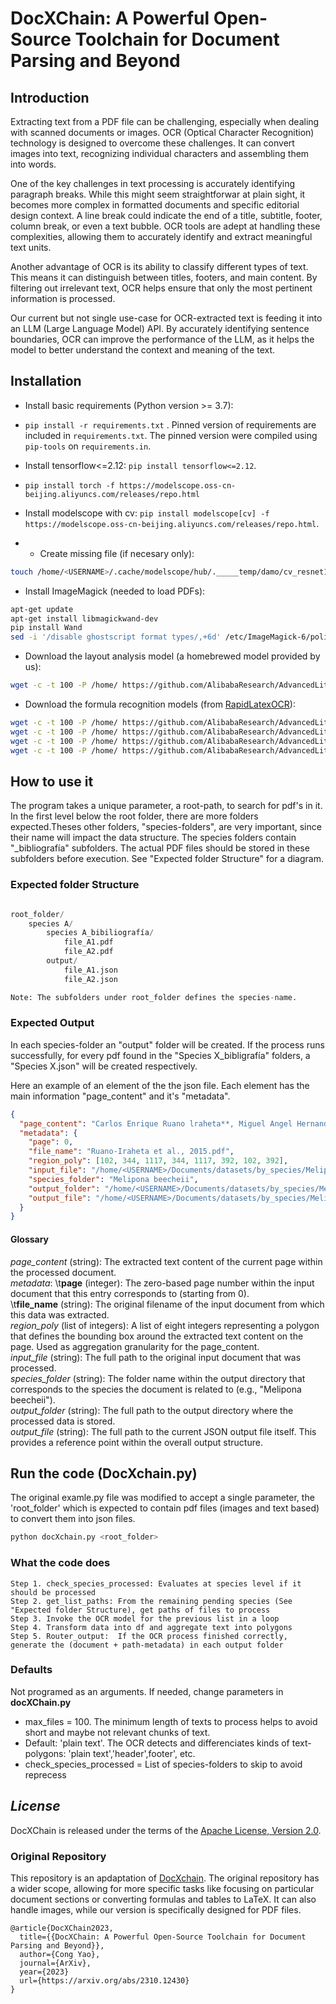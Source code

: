 # DocXChain: A Powerful Open-Source Toolchain for Document Parsing and Beyond

## Introduction

Extracting text from a PDF file can be challenging, especially when dealing with scanned documents or images. OCR (Optical Character Recognition) technology is designed to overcome these challenges. It can convert images into text, recognizing individual characters and assembling them into words.

One of the key challenges in text processing is accurately identifying paragraph breaks. While this might seem straightforwar at plain sight, it becomes more complex in formatted documents and specific editorial design context. A line break could indicate the end of a title, subtitle, footer, column break, or even a text bubble. OCR tools are adept at handling these complexities, allowing them to accurately identify and extract meaningful text units.

Another advantage of OCR is its ability to classify different types of text. This means it can distinguish between titles, footers, and main content. By filtering out irrelevant text, OCR helps ensure that only the most pertinent information is processed.

Our current but not single use-case for OCR-extracted text is feeding it into an LLM (Large Language Model) API. By accurately identifying sentence boundaries, OCR can improve the performance of the LLM, as it helps the model to better understand the context and meaning of the text.


## Installation

* Install basic requirements (Python version >= 3.7):

- `pip install -r requirements.txt` . Pinned version of requirements are included in `requirements.txt`. The pinned version were compiled using `pip-tools` on `requirements.in`.
  
- Install tensorflow<=2.12: `pip install tensorflow<=2.12`.

- `pip install torch -f https://modelscope.oss-cn-beijing.aliyuncs.com/releases/repo.html`

- Install modelscope with cv: `pip install modelscope[cv] -f https://modelscope.oss-cn-beijing.aliyuncs.com/releases/repo.html`. 


- * Create missing file (if necesary only):
```sh
touch /home/<USERNAME>/.cache/modelscope/hub/._____temp/damo/cv_resnet18_ocr-detection-line-level_damo/.ipynb_checkpoints/configuration-checkpoint.json
```

* Install ImageMagick (needed to load PDFs):
```bash
apt-get update
apt-get install libmagickwand-dev
pip install Wand
sed -i '/disable ghostscript format types/,+6d' /etc/ImageMagick-6/policy.xml  # run this command if the following message occurs: "wand.exceptions.PolicyError: attempt to perform an operation not allowed by the security policy `PDF'"
```

* Download the layout analysis model (a homebrewed model provided by us):
```bash
wget -c -t 100 -P /home/ https://github.com/AlibabaResearch/AdvancedLiterateMachinery/releases/download/v1.2.0-docX-release/DocXLayout_231012.pth
``` 

* Download the formula recognition models (from [RapidLatexOCR](https://github.com/RapidAI/RapidLatexOCR)):
```bash
wget -c -t 100 -P /home/ https://github.com/AlibabaResearch/AdvancedLiterateMachinery/releases/download/v1.6.0-LaTeX-OCR-models/LaTeX-OCR_image_resizer.onnx
wget -c -t 100 -P /home/ https://github.com/AlibabaResearch/AdvancedLiterateMachinery/releases/download/v1.6.0-LaTeX-OCR-models/LaTeX-OCR_encoder.onnx
wget -c -t 100 -P /home/ https://github.com/AlibabaResearch/AdvancedLiterateMachinery/releases/download/v1.6.0-LaTeX-OCR-models/LaTeX-OCR_decoder.onnx
wget -c -t 100 -P /home/ https://github.com/AlibabaResearch/AdvancedLiterateMachinery/releases/download/v1.6.0-LaTeX-OCR-models/LaTeX-OCR_tokenizer.json
```

## How to use it

The program takes a unique parameter, a root-path, to search for pdf's in it. In the first level below the root folder, there are more folders expected.Theses other folders, "species-folders", are very important, since their name will impact the data structure. 
The species folders contain "_bibliografía" subfolders. The actual PDF files should be stored in these subfolders before execution.  See "Expected folder Structure" for a diagram.

###  Expected folder Structure

```python

root_folder/
    species A/
        species A_bibiliografía/
            file_A1.pdf
            file_A2.pdf
        output/
            file_A1.json
            file_A2.json

Note: The subfolders under root_folder defines the species-name. 
```

### Expected Output
In each species-folder an "output" folder will be created. If the process runs successfully, for every pdf found in the "Species X_bibligrafía" folders, a "Species X.json" will be created respectively.

Here an example of an element of the the json file. Each element has the main information "page_content" and it's "metadata".

``` json
{
  "page_content": "Carlos Enrique Ruano lraheta**, Miguel Angel Hernandez Martinez\u2019, Luis Alonso Alas Romero\n...",
  "metadata": {
    "page": 0,
    "file_name": "Ruano-Iraheta et al., 2015.pdf",
    "region_poly": [102, 344, 1117, 344, 1117, 392, 102, 392],
    "input_file": "/home/<USERNAME>/Documents/datasets/by_species/Melipona beecheii/Melipona beecheii_bibliografía/Ruano-Iraheta et al., 2015.pdf",
    "species_folder": "Melipona beecheii",
    "output_folder": "/home/<USERNAME>/Documents/datasets/by_species/Melipona beecheii/output",
    "output_file": "/home/<USERNAME>/Documents/datasets/by_species/Melipona beecheii/output/Ruano-Iraheta et al.json"
  }
}
```
#### Glossary

*page_content* (string): The extracted text content of the current page within the processed document.  
*metadata*:
\t**page** (integer): The zero-based page number within the input document that this entry corresponds to (starting from 0).  
\t**file_name** (string): The original filename of the input document from which this data was extracted.  
    *region_poly* (list of integers): A list of eight integers representing a polygon that defines the bounding box around the extracted text content on the page. Used as aggregation granularity for the page_content.  
    *input_file* (string): The full path to the original input document that was processed.  
    *species_folder* (string): The folder name within the output directory that corresponds to the species the document is related to (e.g., "Melipona beecheii").  
    *output_folder* (string): The full path to the output directory where the processed data is stored.  
    *output_file* (string): The full path to the current JSON output file itself. This provides a reference point within the overall output structure.  


## Run the code (DocXchain.py)

The original examle.py file was modified to accept a single parameter, the 'root_folder' which is expected to contain pdf files (images and text based) to convert them into json files.
```bash
python docXchain.py <root_folder>
```

### What the code does
    Step 1. check_species_processed: Evaluates at species level if it should be processed
    Step 2. get_list_paths: From the remaining pending species (See "Expected folder Structure), get paths of files to process
    Step 3. Invoke the OCR model for the previous list in a loop
    Step 4. Transform data into df and aggregate text into polygons
    Step 5. Router_output:  If the OCR process finished correctly, generate the (document + path-metadata) in each output folder


### Defaults

Not programed as an arguments. If needed, change parameters in **docXChain.py**

- max_files = 100. The minimum length of texts to process helps to avoid short and maybe not relevant chunks of text. 
- Default: 'plain text'. The OCR detects and differenciates kinds of text-polygons: 'plain text','header',footer', etc.
- check_species_processed = List of species-folders to skip to avoid reprecess

## *License*
DocXChain is released under the terms of the [Apache License, Version 2.0](LICENSE).

### Original Repository

This repository is an apdaptation of [DocXchain](https://github.com/AlibabaResearch/AdvancedLiterateMachinery).
The original repository has a wider scope, allowing for more specific tasks like focusing on particular document sections or converting formulas and tables to LaTeX. It can also handle images, while our version is specifically designed for PDF files.

```
@article{DocXChain2023,
  title={{DocXChain: A Powerful Open-Source Toolchain for Document Parsing and Beyond}},
  author={Cong Yao},
  journal={ArXiv},
  year={2023}
  url={https://arxiv.org/abs/2310.12430}
}
```

